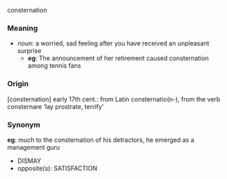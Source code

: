 consternation
### Meaning
+ _noun_: a worried, sad feeling after you have received an unpleasant surprise
	+ __eg__: The announcement of her retirement caused consternation among tennis fans

### Origin

[consternation] early 17th cent.: from Latin consternatio(n-), from the verb consternare ‘lay prostrate, terrify'

### Synonym

__eg__: much to the consternation of his detractors, he emerged as a management guru

+ DISMAY
+ opposite(s): SATISFACTION


